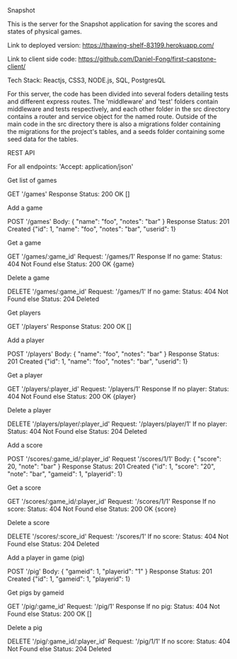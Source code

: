 Snapshot

This is the server for the Snapshot application for saving the scores and states of physical games. 

Link to deployed version: https://thawing-shelf-83199.herokuapp.com/

Link to client side code: https://github.com/Daniel-Fong/first-capstone-client/

Tech Stack: Reactjs, CSS3, NODE.js, SQL, PostgresQL

For this server, the code has been divided into several foders detailing tests and different express routes. The 'middleware' and 'test' folders contain middleware and tests respectively, and each other folder in the src directory contains a router and service object for the named route. Outside of the main code in the src directory there is also a migrations folder containing the migrations for the project's tables, and a seeds folder containing some seed data for the tables. 

REST API

For all endpoints: 'Accept: application/json'

Get list of games

GET '/games'
Response
Status: 200 OK
[]

Add a game

POST '/games'
Body: {
  "name": "foo",
  "notes": "bar"
}
Response
Status: 201 Created
{"id": 1, "name": "foo", "notes": "bar", "userid": 1}

Get a game

GET '/games/:game_id'
Request: '/games/1'
Response
If no game: Status: 404 Not Found
else
Status: 200 OK
{game}

Delete a game

DELETE '/games/:game_id'
Request: '/games/1'
If no game: Status: 404 Not Found
else
Status: 204 Deleted

Get players

GET '/players'
Response
Status: 200 OK
[]

Add a player

POST '/players'
Body: {
  "name": "foo",
  "notes": "bar"
}
Response
Status: 201 Created
{"id": 1, "name": "foo", "notes": "bar", "userid": 1}

Get a player

GET '/players/:player_id'
Request: '/players/1'
Response
If no player: Status: 404 Not Found
else
Status: 200 OK
{player}

Delete a player

DELETE '/players/player/:player_id'
Request: '/players/player/1'
If no player: Status: 404 Not Found
else
Status: 204 Deleted

Add a score

POST '/scores/:game_id/:player_id'
Request '/scores/1/1'
Body: {
  "score": 20,
  "note": "bar"
}
Response
Status: 201 Created
{"id": 1, "score": "20", "note": "bar", "gameid": 1, "playerid": 1}

Get a score

GET '/scores/:game_id/:player_id'
Request: '/scores/1/1'
Response
If no score: Status: 404 Not Found
else
Status: 200 OK
{score}

Delete a score

DELETE '/scores/:score_id'
Request: '/scores/1'
If no score: Status: 404 Not Found
else
Status: 204 Deleted

Add a player in game (pig)

POST '/pig'
Body: {
  "gameid": 1,
  "playerid": "1"
}
Response
Status: 201 Created
{"id": 1, "gameid": 1, "playerid": 1}

Get pigs by gameid

GET '/pig/:game_id'
Request: '/pig/1'
Response
If no pig: Status: 404 Not Found
else
Status: 200 OK
[]

Delete a pig

DELETE '/pig/:game_id/:player_id'
Request: '/pig/1/1'
If no score: Status: 404 Not Found
else
Status: 204 Deleted
